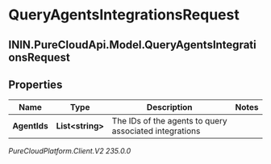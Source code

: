 # QueryAgentsIntegrationsRequest

## ININ.PureCloudApi.Model.QueryAgentsIntegrationsRequest

## Properties

|Name | Type | Description | Notes|
|------------ | ------------- | ------------- | -------------|
| **AgentIds** | **List&lt;string&gt;** | The IDs of the agents to query associated integrations | |



_PureCloudPlatform.Client.V2 235.0.0_
